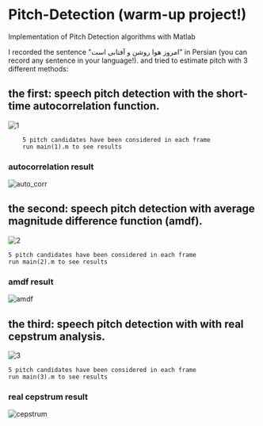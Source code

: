 # Pitch-Detection (warm-up project!)
Implementation of Pitch Detection algorithms with Matlab

I recorded the sentence "امروز هوا روشن و آفتابی است" in Persian (you can record any sentence in your language!). and tried to estimate pitch with 3 different methods:

## the first: speech pitch detection with the short-time autocorrelation function.
![1](https://user-images.githubusercontent.com/85555218/121964501-e49e0000-cd80-11eb-9ba5-90defdb84335.png)

        5 pitch candidates have been considered in each frame 
        run main(1).m to see results

### autocorrelation result
![auto_corr](https://user-images.githubusercontent.com/85555218/121964953-8887ab80-cd81-11eb-8886-6ccedd15a487.jpg)


## the second: speech pitch detection with average magnitude difference function (amdf).
![2](https://user-images.githubusercontent.com/85555218/121965579-7bb78780-cd82-11eb-99c7-cb6b65de7190.jpg)


    5 pitch candidates have been considered in each frame
    run main(2).m to see results

### amdf result
![amdf](https://user-images.githubusercontent.com/85555218/121965590-7fe3a500-cd82-11eb-9c2d-708e83e01b08.jpg)


## the third: speech pitch detection with with real cepstrum analysis.
![3](https://user-images.githubusercontent.com/85555218/121965669-9ee23700-cd82-11eb-8e54-cff703099020.png)

    5 pitch candidates have been considered in each frame
    run main(3).m to see results

### real cepstrum result
![cepstrum](https://user-images.githubusercontent.com/85555218/121965676-a275be00-cd82-11eb-81ba-741973a445a1.jpg)
